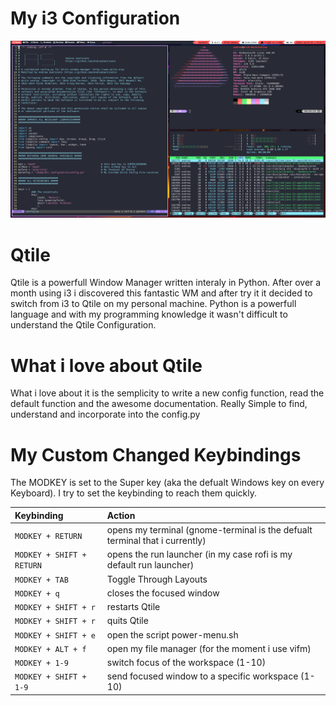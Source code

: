 # My i3 Configuration

![Screenshot of my desktop](https://github.com/AndreaSantinato/Dotfiles/blob/master/.config/screenshot/qtile_layout_01.png)

# Qtile

Qtile is a powerfull Window Manager written interaly in Python. After over a month using i3 i discovered this fantastic WM and after try it it decided to switch from i3 to Qtile on my personal machine.
Python is a powerfull language and with my programming knowledge it wasn't difficult to understand the Qtile Configuration.

# What i love about Qtile
What i love about it is the semplicity to write a new config function, read the default function and the awesome documentation. Really Simple to find, understand and incorporate into the config.py

# My Custom Changed Keybindings

The MODKEY is set to the Super key (aka the defualt Windows key on every Keyboard). I try to set the keybinding to reach them quickly.

| Keybinding | Action |
| :--- | :--- |
| `MODKEY + RETURN` | opens my terminal (gnome-terminal is the defualt terminal that i currently) |
| `MODKEY + SHIFT + RETURN` | opens the run launcher (in my case rofi is my default run launcher) |
| `MODKEY + TAB` | Toggle Through Layouts |
| `MODKEY + q` | closes the focused window |
| `MODKEY + SHIFT + r` | restarts Qtile |
| `MODKEY + SHIFT + r` | quits Qtile |
| `MODKEY + SHIFT + e` | open the script power-menu.sh |
| `MODKEY + ALT + f` | open my file manager (for the moment i use vifm) |
| `MODKEY + 1-9` | switch focus of the workspace (1-10) |
| `MODKEY + SHIFT + 1-9` | send focused window to a specific workspace (1-10) |
